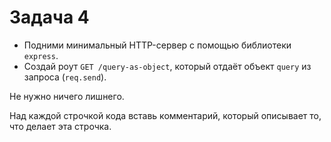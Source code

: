 # Задача 4

* Подними минимальный HTTP-сервер с помощью библиотеки `express`.
* Создай роут `GET /query-as-object`, который отдаёт объект `query` из запроса (`req.send`).

Не нужно ничего лишнего.

Над каждой строчкой кода вставь комментарий, который описывает то, что делает эта строчка.
